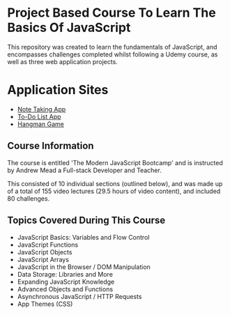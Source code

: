 # Project Based Course To Learn The Basics Of JavaScript 

This repository was created to learn the fundamentals of JavaScript, and encompasses challenges completed whilst following a Udemy course, as well as three web application projects.

# Application Sites

 - [Note Taking App](https://bez-notes-app.netlify.app)
 - [To-Do List App](https://bez-to-do-app.netlify.app/)
 - [Hangman Game](https://bez-hangman.netlify.app/)
 
## Course Information

The course is entitled 'The Modern JavaScript Bootcamp' and is instructed by Andrew Mead a Full-stack Developer and Teacher.

This consisted of 10 individual sections (outlined below), and was made up of a total of 155 video lectures (29.5 hours of video content), and included 80 challenges.

## Topics Covered During This Course

- JavaScript Basics: Variables and Flow Control
- JavaScript Functions
- JavaScript Objects
- JavaScript Arrays
- JavaScript in the Browser / DOM Manipulation
- Data Storage: Libraries and More
- Expanding JavaScript Knowledge
- Advanced Objects and Functions
- Asynchronous JavaScript / HTTP Requests
- App Themes (CSS)